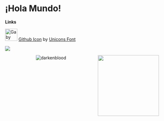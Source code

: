 # ¡Hola Mundo!

**Links**

<a href="https://www.linkedin.com/in/gabriel-johann-rojas"><img alt="Gaby Linkedin" width="40px" src="https://raw.githubusercontent.com/peterthehan/peterthehan/master/assets/linkedin.svg"></a>
<a href="https://iconscout.com/icons/github" target="_blank">Github Icon</a> by <a href="https://iconscout.com/contributors/unicons" target="_blank">Unicons Font</a></a>


![](https://visitor-badge.glitch.me/badge?page_id=darkenblood.darkenblood)

<img align='right' src='https://user-images.githubusercontent.com/5713670/87202985-820dcb80-c2b6-11ea-9f56-7ec461c497c3.gif' width='200'>

<p align="center"><img src="https://github-readme-stats.vercel.app/api?username=darkenblood&show_icons=true&locale=en" alt="darkenblood"></p>
